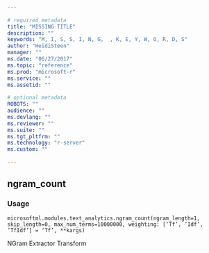 ```yaml
--- 
 
# required metadata 
title: "MISSING TITLE" 
description: "" 
keywords: "M, I, S, S, I, N, G,  , K, E, Y, W, O, R, D, S" 
author: "HeidiSteen" 
manager: "" 
ms.date: "06/27/2017" 
ms.topic: "reference" 
ms.prod: "microsoft-r" 
ms.service: "" 
ms.assetid: "" 
 
# optional metadata 
ROBOTS: "" 
audience: "" 
ms.devlang: "" 
ms.reviewer: "" 
ms.suite: "" 
ms.tgt_pltfrm: "" 
ms.technology: "r-server" 
ms.custom: "" 
 
---
```


## ngram_count


### Usage



```
microsoftml.modules.text_analytics.ngram_count(ngram_length=1, skip_length=0, max_num_terms=10000000, weighting: [‘Tf’, ’Idf’, ’TfIdf’] = ‘Tf’, **kargs)
```



NGram Extractor Transform
